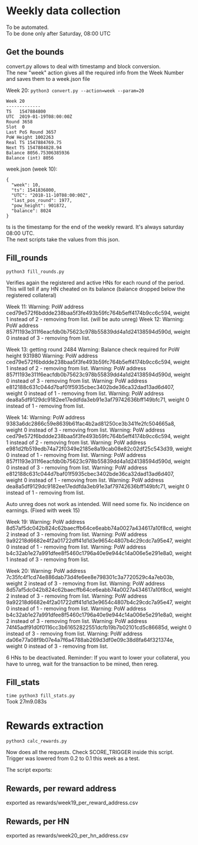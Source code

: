 # Weekly data collection

To be automated.  
To be done only after Saturday, 08:00 UTC


## Get the bounds

convert.py allows to deal with timestamp and block conversion.  
The new "week" action gives all the required info from the Week Number and saves them to a week.json file

Week 20:
`python3 convert.py --action=week --param=20`

```
Week 20
-------------
TS   1547884800
UTC  2019-01-19T08:00:00Z
Round 3658
Slot  0
Last PoS Round 3657
PoW Height 1002263
Real TS 1547884769.75
Next TS 1547884828.94
Balance 8056.75306385936
Balance (int) 8056
```

week.json (week 10):
```
{
  "week": 10,
  "ts": 1541836800,
  "UTC": "2018-11-10T08:00:00Z",
  "last_pos_round": 1977,
  "pow_height": 901872,
  "balance": 8024
}
```
 
ts is the timestamp for the end of the weekly reward. It's always saturday 08:00 UTC.  
The next scripts take the values from this json.

## Fill_rounds

`python3 fill_rounds.py`  

Verifies again the registered and active HNs for each round of the period.   
This will tell if any HN cheated on its balance (balance dropped below the registered collateral)

Week 11:
Warning: PoW address ced79e572f6bddde238baa5f3fe493b59fc764b5eff4174b9cc6c594, weight 1 instead of 2 - removing from list. (will be auto unreg)
Week 12:
Warning: PoW address 857f1193e311f6eacfdb0b75623c978b55839dd4a1d24138594d590d, weight 0 instead of 3 - removing from list.

Week 13:
getting round  2484
Warning: Balance check required for PoW height 931980
Warning: PoW address ced79e572f6bddde238baa5f3fe493b59fc764b5eff4174b9cc6c594, weight 1 instead of 2 - removing from list.
Warning: PoW address 857f1193e311f6eacfdb0b75623c978b55839dd4a1d24138594d590d, weight 0 instead of 3 - removing from list.
Warning: PoW address e812188c631c044d7baf01f5935cbec3402bde36ca32dad13ad6d407, weight 0 instead of 1 - removing from list.
Warning: PoW address dea8a5df9129dc9182ee17eddfda3eb91e3af79742636bff149bfc71, weight 0 instead of 1 - removing from list.

Week 14:
Warning: PoW address 9383a6dc2866c59e8639b61fac4b2ad81250ce3b341fe2fc504665a8, weight 0 instead of 3 - removing from list.
Warning: PoW address ced79e572f6bddde238baa5f3fe493b59fc764b5eff4174b9cc6c594, weight 1 instead of 2 - removing from list.
Warning: PoW address e981d2fb519edb74a72f0349e2185e8a19cab08e82c02df25c543d39, weight 0 instead of 1 - removing from list.
Warning: PoW address 857f1193e311f6eacfdb0b75623c978b55839dd4a1d24138594d590d, weight 0 instead of 3 - removing from list.
Warning: PoW address e812188c631c044d7baf01f5935cbec3402bde36ca32dad13ad6d407, weight 0 instead of 1 - removing from list.
Warning: PoW address dea8a5df9129dc9182ee17eddfda3eb91e3af79742636bff149bfc71, weight 0 instead of 1 - removing from list.

Auto unreg does not work as intended. Will need some fix. No incidence on earnings.
(Fixed with week 15)

Week 19:
Warning: PoW address 8d57af5dc042b824c62baecffb64ce6eabb74a0027a434617a10f8cd, weight 2 instead of 3 - removing from list.
Warning: PoW address 9a92218d6682e4f2a01722dff41d1d3e9654c4807b4c29cdc7a95e47, weight 0 instead of 1 - removing from list.
Warning: PoW address b4c32ab1e27a991dfee8f5460c1796a40e9e944c14a006e5e291e8a0, weight 1 instead of 3 - removing from list.

Week 20:
Warning: PoW address 7c35fc4f1cd74e886dab73d4fe6ee8e798301c3a7720529c4a7eb03b, weight 2 instead of 3 - removing from list.
Warning: PoW address 8d57af5dc042b824c62baecffb64ce6eabb74a0027a434617a10f8cd, weight 2 instead of 3 - removing from list.
Warning: PoW address 9a92218d6682e4f2a01722dff41d1d3e9654c4807b4c29cdc7a95e47, weight 0 instead of 1 - removing from list.
Warning: PoW address b4c32ab1e27a991dfee8f5460c1796a40e9e944c14a006e5e291e8a0, weight 2 instead of 3 - removing from list.
Warning: PoW address 74f45adf91d0f0116cc3b61652822551dcfb19b7b02101cd5c86685d, weight 0 instead of 3 - removing from list.
Warning: PoW address da06e77a08f9b07e4a7f6a4788ab269d3df0e09c38d8fa64f321374e, weight 0 instead of 3 - removing from list.

6 HNs to be deactivated. Reminder: If you want to lower your collateral, you have to unreg, wait for the transaction to be mined, then rereg.

## Fill_stats

`time python3 fill_stats.py`  
Took 27m9.083s

# Rewards extraction

`python3 calc_rewards.py`

Now does all the requests. Check SCORE_TRIGGER inside this script.  
Trigger was lowered from 0.2 to 0.1 this week as a test.

The script exports:
 
## Rewards, per reward address  
exported as rewards/week19_per_reward_address.csv

## Rewards, per HN
exported as rewards/week20_per_hn_address.csv

